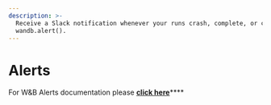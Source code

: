```yaml
---
description: >-
  Receive a Slack notification whenever your runs crash, complete, or call
  wandb.alert().
---
```


# Alerts

For W&B Alerts documentation please [**click here**](https://docs.wandb.ai/guides/track/alert)****
